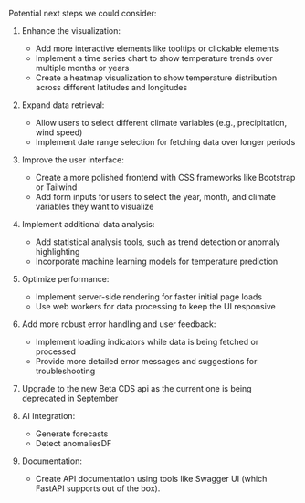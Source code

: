 Potential next steps we could consider:

1. Enhance the visualization:
   - Add more interactive elements like tooltips or clickable elements
   - Implement a time series chart to show temperature trends over multiple months or years
   - Create a heatmap visualization to show temperature distribution across different latitudes and longitudes

2. Expand data retrieval:
   - Allow users to select different climate variables (e.g., precipitation, wind speed)
   - Implement date range selection for fetching data over longer periods

3. Improve the user interface:
   - Create a more polished frontend with CSS frameworks like Bootstrap or Tailwind
   - Add form inputs for users to select the year, month, and climate variables they want to visualize

4. Implement additional data analysis:
   - Add statistical analysis tools, such as trend detection or anomaly highlighting
   - Incorporate machine learning models for temperature prediction

5. Optimize performance:
   - Implement server-side rendering for faster initial page loads
   - Use web workers for data processing to keep the UI responsive

6. Add more robust error handling and user feedback:
   - Implement loading indicators while data is being fetched or processed
   - Provide more detailed error messages and suggestions for troubleshooting

7. Upgrade to the new Beta CDS api as the current one is being deprecated in September

8. AI Integration:
   - Generate forecasts
   - Detect anomaliesDF

9. Documentation:
   - Create API documentation using tools like Swagger UI (which FastAPI supports out of the box).

